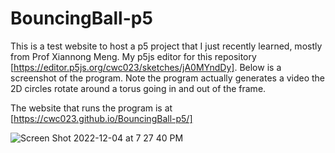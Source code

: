 # BouncingBall-p5
This is a test website to host a p5 project that I just recently learned, mostly from Prof Xiannong Meng. 
My p5js editor for this repository [https://editor.p5js.org/cwc023/sketches/jA0MYndDy]. Below is a screenshot of the program.
Note the program actually generates a video the 2D circles rotate around a torus going in and out of the frame.

The website that runs the program is at [https://cwc023.github.io/BouncingBall-p5/]


![Screen Shot 2022-12-04 at 7 27 40 PM](https://user-images.githubusercontent.com/119434839/205525353-7856979e-de57-477f-96fd-40206ab36ab8.png)
